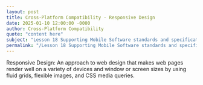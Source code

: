 ```yaml
---
layout: post
title: Cross-Platform Compatibility - Responsive Design
date: 2025-01-10 12:00:00 -0000
author: Cross-Platform Compatibility
quote: "content here"
subject: "Lesson 18 Supporting Mobile Software standards and specifications"
permalink: "/Lesson 18 Supporting Mobile Software standards and specifications/Cross-Platform Compatibility/Cross-Platform Compatibility - Responsive Design"
---
```


Responsive Design: An approach to web design that makes web pages render well on a variety of devices and window or screen sizes by using fluid grids, flexible images, and CSS media queries.
